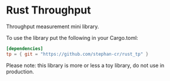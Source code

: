 Rust Throughput
===============

Throughput measurement mini library.

To use the library put the following in your Cargo.toml:

```toml
[dependencies]
tp = { git = "https://github.com/stephan-cr/rust_tp" }
```

Please note: this library is more or less a toy library, do not use in
production.
